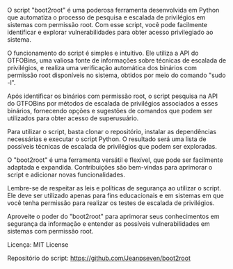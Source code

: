O script "boot2root" é uma poderosa ferramenta desenvolvida em Python que automatiza o processo de pesquisa e escalada de privilégios em sistemas com permissão root. Com esse script, você pode facilmente identificar e explorar vulnerabilidades para obter acesso privilegiado ao sistema.

O funcionamento do script é simples e intuitivo. Ele utiliza a API do GTFOBins, uma valiosa fonte de informações sobre técnicas de escalada de privilégios, e realiza uma verificação automática dos binários com permissão root disponíveis no sistema, obtidos por meio do comando "sudo -l".

Após identificar os binários com permissão root, o script pesquisa na API do GTFOBins por métodos de escalada de privilégios associados a esses binários, fornecendo opções e sugestões de comandos que podem ser utilizados para obter acesso de superusuário.

Para utilizar o script, basta clonar o repositório, instalar as dependências necessárias e executar o script Python. O resultado será uma lista de possíveis técnicas de escalada de privilégios que podem ser exploradas.

O "boot2root" é uma ferramenta versátil e flexível, que pode ser facilmente adaptada e expandida. Contribuições são bem-vindas para aprimorar o script e adicionar novas funcionalidades.

Lembre-se de respeitar as leis e políticas de segurança ao utilizar o script. Ele deve ser utilizado apenas para fins educacionais e em sistemas em que você tenha permissão para realizar os testes de escalada de privilégios.

Aproveite o poder do "boot2root" para aprimorar seus conhecimentos em segurança da informação e entender as possíveis vulnerabilidades em sistemas com permissão root.

Licença: MIT License

Repositório do script: https://github.com/Jeanpseven/boot2root
